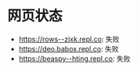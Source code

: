 # 网页状态
- https://rows--zixk.repl.co: 失败
- https://deo.babox.repl.co: 失败
- https://beaspy--hting.repl.co: 失败
